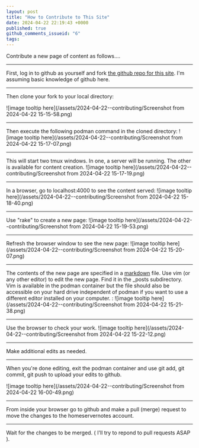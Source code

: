 ```yaml
---
layout: post
title: "How to Contribute to This Site"
date: 2024-04-22 22:19:43 +0000
published: true
github_comments_issueid: "6"
tags:
---
```


Contribute a new page of content as follows....

------------------
First, log in to github as yourself and fork [the github repo for this site](https://github.com/homeservernotes/homeservernotes.info).   I'm assuming basic knowledge of github here.

------------------
Then clone your fork to your local directory:

![image tooltip here](/assets/2024-04-22--contributing/Screenshot from 2024-04-22 15-15-58.png)

------------------
Then execute the following podman command in the cloned directory:
![image tooltip here](/assets/2024-04-22--contributing/Screenshot from 2024-04-22 15-17-07.png)

------------------
This will start two tmux windows.  In one, a server will be running.  The other is available for content creation.
![image tooltip here](/assets/2024-04-22--contributing/Screenshot from 2024-04-22 15-17-19.png)


------------------
In a browser, go to localhost:4000 to see the content served:
![image tooltip here](/assets/2024-04-22--contributing/Screenshot from 2024-04-22 15-18-40.png)


------------------
Use "rake" to create a new page:
![image tooltip here](/assets/2024-04-22--contributing/Screenshot from 2024-04-22 15-19-53.png)

------------------
Refresh the browser window to see the new page:
![image tooltip here](/assets/2024-04-22--contributing/Screenshot from 2024-04-22 15-20-07.png)


------------------
The contents of the new page are specified in a [markdown](https://www.markdownguide.org/tools/jekyll/)  file. Use vim (or any other editor) to edit the new page. Find it in the _posts subdirectory. Vim is available in the podman container but the file should also be accessible on your hard drive independent of podman if you want to use a different editor installed on your computer. :
![image tooltip here](/assets/2024-04-22--contributing/Screenshot from 2024-04-22 15-21-38.png)

------------------
Use the browser to check your work.
![image tooltip here](/assets/2024-04-22--contributing/Screenshot from 2024-04-22 15-22-12.png)

------------------
Make additional edits as needed.

------------------
When you're done editing, exit the podman container and use git add, git commit, git push to upload your edits to github.


![image tooltip here](/assets/2024-04-22--contributing/Screenshot from 2024-04-22 16-00-49.png)

------------------
From inside your browser go to github and make a pull (merge) request to move the changes to the homeservernotes account.


------------------

Wait for the changes to be merged.   ( I'll try to repond to pull requests ASAP ).
